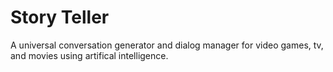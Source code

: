 # Story Teller
A universal conversation generator and dialog manager for video games, tv, and movies using artifical intelligence.
